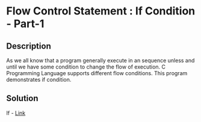 # Flow Control Statement : If Condition - Part-1

## Description

As we all know that a program generally execute in an sequence unless and until we have some condition to change the flow of execution. 
C Programming Language supports different flow conditions. This program demonstrates if condition.

## Solution

If - [Link](https://github.com/rammya29/Emertxe-Internship/blob/main/Advanced%20-%20C/Sample%20Programs/Chapter-1%20:%20%20Basic%20Refresher/Program-10%20:%20Flow%20Control%20-%20If%20-%20P1/if.c)
